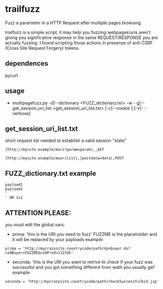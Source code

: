trailfuzz
=========

Fuzz a parameter in a HTTP Request after multiple pages browsing

trailfuzz is a simple script, it may help you fuzzing webpages/uris aren't giving you significative response in the same REQUEST/RESPONSE you are actually fuzzing. I found scripting those actions in presense of anti-CSRF (Cross Site Request Forgery) tokens.

dependences
----------
pycurl

usage
----------
- multipagefuzz.py -d|--dictionary <FUZZ_dictionary.txt> -w <outputfile> -
g|--get_session_uri_list <get_session_uri_list.txt> [-c|--cookie <cookie>] [-v|-
-verbose]

get_session_uri_list.txt
----------
short request list needed to establish a valid session "state"
```
|http://mysite.example/muri?param=param|,,GET

|http://mysite.example/muurilist|,|postdata=data|,POST
```

FUZZ_dictionary.txt example
----------
```
payload1
payload2
'
' OR 1=1
```

ATTENTION PLEASE:
----------
you must edit the global vars:
- prima: 'this is the URI you need to fuzz'
FUZZME is the placeholder and it will be replaced by your payloads
example: 
```
prima = 'http://mycrazysite.countrycode/path/dynbuyer.do?codBuyer=FUZZME&codProd=112345'
```

- seconda: 'this is the URI you want to retrive to check if your fuzz was successful and you got something different from wath you usually get'
example: 
```
seconda = 'http://mycrazysite.countrycode/path/checkSuccessfulbid.jsp'
```

